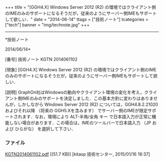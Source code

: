 ﻿+++
title = "[GGH4.X] Windows Server 2012 (R2) の環境ではクライアント側のIMEのみのサポートになるそうだが，従来のようにサーバー側IMEもサポートして欲しい．"
date = "2014-06-14"
ttags = ["技術ノート"]
tcategories = ["tech"]
banner = "img/technote.jpg"
+++

-----------------------------------------------------------------------------------------------------------------------------

*技術ノート

2014/06/14*


[番号]
技術ノート KGTN 2014061102

[現象]
[GGH4.X] Windows Server 2012 (R2)
の環境ではクライアント側のIMEのみのサポートになるそうだが，従来のようにサーバー側IMEもサポートして欲しい．

[説明]
GraphOn社はWindowsの動向やクライアント環境の変化を考え，クライアント側IMEのみのサポートを決定しました．この基本方針に変わりはありませんが，しかしながら
Windows Server 2012 (R2) については，GGH4.8.2.21020およびそれ以降
（将来の GGH5.Xを含みます）
でサーバー側のIMEが限定サポートされます．なお，環境により ALT-半角/全角
キー
で日本語入力が正常に機能しない場合があります．この場合は，IMEのツールバーで日本語入力
（JP および ひらがな） を選択して下さい．


### ファイル

 
 


[KGTN2014061102.pdf](http://techreport.kitasp.net/attachments/download/1808/KGTN2014061102.pdf)
 [(51.7 KB)] [kitasp 技術センター, 2015/01/16
16:37]


 


 

